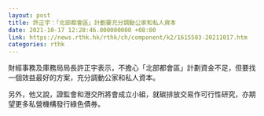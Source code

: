 ```yaml
---
layout: post
title: 許正宇：「北部都會區」計劃要充分調動公家和私人資本
date: 2021-10-17 12:28:46.000000000 +08:00
link: https://news.rthk.hk/rthk/ch/component/k2/1615583-20211017.htm
categories: rthk
---
```


財經事務及庫務局局長許正宇表示，不擔心「北部都會區」計劃資金不足，但要找一個效益最好的方案，充分調動公家和私人資本。

另外，他又說，證監會和港交所將會成立小組，就碳排放交易作可行性研究，亦期望更多私營機構發行綠色債券。
